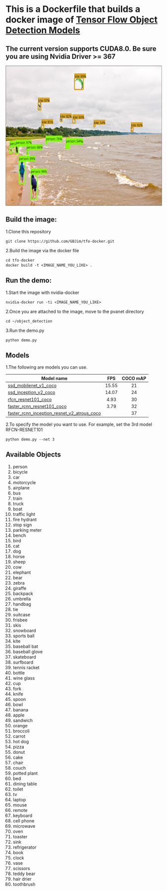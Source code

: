 # This is a Dockerfile that builds a docker image of [Tensor Flow Object Detection Models](https://github.com/tensorflow/models/tree/master/object_detection)

## The current version supports CUDA8.0. Be sure you are using Nvidia Driver >= 367 



<p align="center">
  <img src="https://github.com/tensorflow/models/raw/master/object_detection/g3doc/img/kites_detections_output.jpg" width=676 height=450>
</p>

## Build the image:
1.Clone this repository
```Shell
git clone https://github.com/GBJim/tfo-docker.git
```

2.Build the image via the docker file
```Shell
cd tfo-docker
docker build -t <IMAGE_NAME_YOU_LIKE> .
```

## Run the demo:
1.Start the image with nvidia-docker
```Shell 
nvidia-docker run -ti <IMAGE_NAME_YOU_LIKE>
```

2.Once you are attached to the image, move to the pvanet directory
```Shell 
cd ~/object_detection
```

3.Run the demo.py
```Shell 
python demo.py
```
## Models
1.The following are models you can use.

| Model name  | FPS | COCO mAP |
| ------------ | :--------------: | :--------------: |
| [ssd_mobilenet_v1_coco](http://download.tensorflow.org/models/object_detection/ssd_mobilenet_v1_coco_11_06_2017.tar.gz) | 15.55 | 21 |
| [ssd_inception_v2_coco](http://download.tensorflow.org/models/object_detection/ssd_inception_v2_coco_11_06_2017.tar.gz) | 14.07 | 24 | 
| [rfcn_resnet101_coco](http://download.tensorflow.org/models/object_detection/rfcn_resnet101_coco_11_06_2017.tar.gz)  | 4.93 | 30 | 
| [faster_rcnn_resnet101_coco](http://download.tensorflow.org/models/object_detection/faster_rcnn_resnet101_coco_11_06_2017.tar.gz) | 3.79 | 32 | 
| [faster_rcnn_inception_resnet_v2_atrous_coco](http://download.tensorflow.org/models/object_detection/faster_rcnn_inception_resnet_v2_atrous_coco_11_06_2017.tar.gz) |  | 37 |

2.To specify the model you want to use. For example, set the 3rd model RFCN-RESNET101
```Shell
python demo.py --net 3 
```

## Available Objects
1. person
2. bicycle
3. car
4. motorcycle
5. airplane
6. bus
7. train
8. truck
9. boat
10. traffic light
11. fire hydrant
12. stop sign
13. parking meter
14. bench
15. bird
16. cat
17. dog
18. horse
19. sheep
20. cow
21. elephant
22. bear
23. zebra
24. giraffe
25. backpack
26. umbrella
27. handbag
28. tie
29. suitcase
30. frisbee
31. skis
32. snowboard
33. sports ball
34. kite
35. baseball bat
36. baseball glove
37. skateboard
38. surfboard
39. tennis racket
40. bottle
41. wine glass
42. cup
43. fork
44. knife
45. spoon
46. bowl
47. banana
48. apple
49. sandwich
50. orange
51. broccoli
52. carrot
53. hot dog
54. pizza
55. donut
56. cake
57. chair
58. couch
59. potted plant
60. bed
61. dining table
62. toilet
63. tv
64. laptop
65. mouse
66. remote
67. keyboard
68. cell phone
69. microwave
70. oven
71. toaster
72. sink
73. refrigerator
74. book
75. clock
76. vase
77. scissors
78. teddy bear
79. hair drier
80. toothbrush
